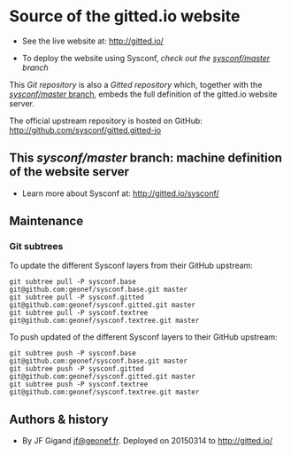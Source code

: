 # Source of the gitted.io website

* See the live website at: http://gitted.io/

* To deploy the website using Sysconf, *check out the
  [sysconf/master](https://github.com/sysconf/gitted.gitted-io/tree/sysconf/master)
  branch*

This *Git repository* is also a *Gitted repository* which, together
with the
[_sysconf/master_ branch](https://github.com/sysconf/gitted.gitted-io/tree/sysconf/master),
embeds the full definition of the gitted.io website server.

The official upstream repository is hosted on GitHub:
http://github.com/sysconf/gitted.gitted-io


## This _sysconf/master_ branch: machine definition of the website server

* Learn more about Sysconf at: http://gitted.io/sysconf/

## Maintenance

### Git subtrees

To update the different Sysconf layers from their GitHub upstream:
```
git subtree pull -P sysconf.base git@github.com:geonef/sysconf.base.git master
git subtree pull -P sysconf.gitted git@github.com:geonef/sysconf.gitted.git master
git subtree pull -P sysconf.textree git@github.com:geonef/sysconf.textree.git master
```

To push updated of the different Sysconf layers to their GitHub upstream:
```
git subtree push -P sysconf.base git@github.com:geonef/sysconf.base.git master
git subtree push -P sysconf.gitted git@github.com:geonef/sysconf.gitted.git master
git subtree push -P sysconf.textree git@github.com:geonef/sysconf.textree.git master
```

## Authors & history

* By JF Gigand <jf@geonef.fr>. Deployed on 20150314 to http://gitted.io/

